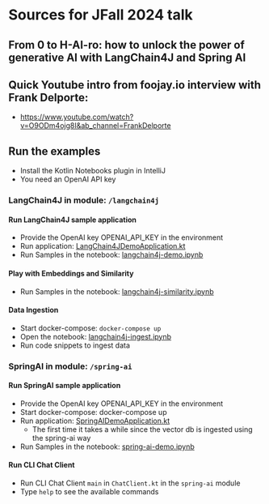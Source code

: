 # Sources for JFall 2024 talk 
## From 0 to H-AI-ro: how to unlock the power of generative AI with LangChain4J and Spring AI
## Quick Youtube intro from foojay.io interview with Frank Delporte:
- https://www.youtube.com/watch?v=O9ODm4ojg8I&ab_channel=FrankDelporte

## Run the examples
- Install the Kotlin Notebooks plugin in IntelliJ
- You need an OpenAI API key

### LangChain4J in module: `/langchain4j`

#### Run LangChain4J sample application
- Provide the OpenAI key OPENAI_API_KEY in the environment
- Run application: [LangChain4JDemoApplication.kt](langchain4j/src/main/kotlin/dev/example/LangChain4JDemoApplication.kt)
- Run Samples in the notebook: [langchain4j-demo.ipynb](langchain4j/langchain4j-demo.ipynb)


#### Play with Embeddings and Similarity
- Run Samples in the notebook: [langchain4j-similarity.ipynb](langchain4j/langchain4j-similarity.ipynb)


#### Data Ingestion
- Start docker-compose: `docker-compose up`
- Open the notebook: [langchain4j-ingest.ipynb](langchain4j/langchain4j-ingest.ipynb)
- Run code snippets to ingest data

### SpringAI in module: `/spring-ai`

#### Run SpringAI sample application
- Provide the OpenAI key OPENAI_API_KEY in the environment
- Start docker-compose: docker-compose up
- Run application: [SpringAIDemoApplication.kt](spring-ai/src/main/kotlin/dev/example/SpringAIDemoApplication.kt)
  - The first time it takes a while since the vector db is ingested using the spring-ai way
- Run Samples in the notebook: [spring-ai-demo.ipynb](spring-ai/spring-ai-demo.ipynb)


#### Run CLI Chat Client
- Run CLI Chat Client `main` in `ChatClient.kt` in the `spring-ai` module
- Type `help` to see the available commands
